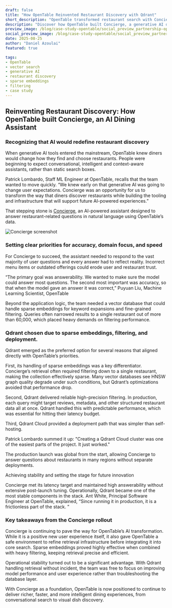 ```yaml
---
draft: false
title: "How OpenTable Reinvented Restaurant Discovery with Qdrant"
short_description: "OpenTable transformed restaurant search with Concierge, an AI-powered assistant built on Qdrant."
description: "Discover how OpenTable built Concierge, a generative AI dining assistant powered by Qdrant, achieving accurate retrieval, global scalability, and operational stability while redefining how diners discover restaurants."
preview_image: /blog/case-study-opentable/social_preview_partnership-opentable.jpg
social_preview_image: /blog/case-study-opentable/social_preview_partnership-opentable.jpg
date: 2025-08-25
author: "Daniel Azoulai"
featured: true

tags:
- OpenTable
- vector search
- generative AI
- restaurant discovery
- sparse embeddings
- filtering
- case study
---
```


## **Reinventing Restaurant Discovery: How OpenTable built Concierge, an AI Dining Assistant** 

### Recognizing that AI would redefine restaurant discovery 

When generative AI tools entered the mainstream, OpenTable knew diners would change how they find and choose restaurants. People were beginning to expect conversational, intelligent and context-aware assistants, rather than static search boxes. 

Patrick Lombardo, Staff ML Engineer at OpenTable, recalls that the team wanted to move quickly. “We knew early on that generative AI was going to change user expectations. Concierge was an opportunity for us to transform the way that diners discover restaurants while building the tooling and infrastructure that will support future AI-powered experiences.”

That stepping stone is [Concierge](https://www.opentable.com/blog/concierge-ai-dining-assistant/), an AI-powered assistant designed to answer restaurant-related questions in natural language using OpenTable’s data. 

![Concierge screenshot](/blog/case-study-opentable/opentable-concierge-screenshot.png)

### Setting clear priorities for accuracy, domain focus, and speed 

For Concierge to succeed, the assistant needed to respond to the vast majority of user questions and every answer had to reflect reality. Incorrect menu items or outdated offerings could erode user and restaurant trust. 

“The primary goal was answerability. We wanted to make sure the model could answer most questions. The second most important was accuracy, so that when the model gave an answer it was correct,”  Puyuan Liu, Machine Learning Scientist, OpenTable

Beyond the application logic, the team needed a vector database that could handle sparse embeddings for keyword expansions and fine-grained filtering. Queries often narrowed results to a single restaurant out of more than 60,000, which placed heavy demands on filtering performance. 

### Qdrant chosen due to sparse embeddings, filtering, and deployment. 

Qdrant emerged as the preferred option for several reasons that aligned directly with OpenTable’s priorities. 

First, its handling of sparse embeddings was a key differentiator. Concierge’s retrieval often required filtering down to a single restaurant, making the collection effectively sparse. Many vector databases see HNSW graph quality degrade under such conditions, but Qdrant’s optimizations avoided that performance drop. 

Second, Qdrant delivered reliable high-precision filtering. In production, each query might target reviews, metadata, and other structured restaurant data all at once. Qdrant handled this with predictable performance, which was essential for hitting their latency budget. 

Third, Qdrant Cloud provided a deployment path that was simpler than self-hosting. 

Patrick Lombardo summed it up: "Creating a Qdrant Cloud cluster was one of the easiest parts of the project. It just worked."

The production launch was global from the start, allowing Concierge to answer questions about restaurants in many regions without separate deployments. 

Achieving stability and setting the stage for future innovation 

Concierge met its latency target and maintained high answerability without extensive post-launch tuning. Operationally, Qdrant became one of the most stable components in the stack. Ant White, Principal Software Engineer at OpenTable, explained, “Since running it in production, it is a frictionless part of the stack. ” 

### Key takeaways from the Concierge rollout 

Concierge is continuing to pave the way for OpenTable’s AI transformation. While it is a positive new user experience itself, it also gave OpenTable a safe environment to refine retrieval infrastructure before integrating it into core search. Sparse embeddings proved highly effective when combined with heavy filtering, keeping retrieval precise and efficient. 

Operational stability turned out to be a significant advantage. With Qdrant handling retrieval without incident, the team was free to focus on improving model performance and user experience rather than troubleshooting the database layer. 

With Concierge as a foundation, OpenTable is now positioned to continue to deliver richer, faster, and more intelligent dining experiences, from conversational search to visual dish discovery.
